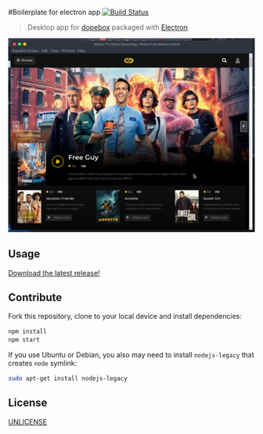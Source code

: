 #Boilerplate for electron app [![Build Status][travis-image]][travis-url]

> Desktop app for [dopebox][dopebox] packaged with [Electron][electron]

![](media/screenshot.png)

## Usage

[Download the latest release!](https://github.com/jdevstudios/dopebox.net/releases/latest)

## Contribute

Fork this repository, clone to your local device and install dependencies:

```sh
npm install
npm start
```

If you use Ubuntu or Debian, you also may need to install `nodejs-legacy` that creates `node` symlink:

```sh
sudo apt-get install nodejs-legacy
```

## License

[UNLICENSE][unlicense]

[travis-url]: https://travis-ci.org/andrepolischuk/keep
[travis-image]: https://travis-ci.org/andrepolischuk/keep.svg?branch=master

[dopebox]: https://dopebox.net
[electron]: http://electron.atom.io
[unlicense]: http://unlicense.org
